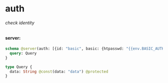 # auth

###### check identity

#### server:

```graphql
schema @server(auth: [{id: "basic", basic: {htpasswd: "{{env.BASIC_AUTH}}"}}, {id: "jwt", jwt: {jwks: {data: "{{vars.JWKS}}"}}}], vars: [{key: "JWKS", value: "{\"keys\": []}"}]) @upstream {
  query: Query
}

type Query {
  data: String @const(data: "data") @protected
}
```
